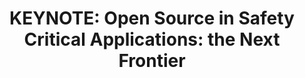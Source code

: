 ---
categories:
- bkk19
description: The last 20 years have seen a tremendous surge of new technologies and
  capabilities emerge from open source software. &nbsp; &nbsp;Open source building
  blocks have become increasingly attractive as the base for innovative new products.
  This is starting to include safety critical applications. &nbsp; This talk will
  look at some of the challenges and approaches to building trust and confidence in
  open source used in safety critical software coming to new products near you… or
  perhaps, even in you.
image:
  featured: 'true'
  path: /assets/images/featured-images/bkk19/BKK19-400K2.png
session_attendee_num: '29'
session_id: BKK19-400K2
session_room: 'Keynote Room (World Ballroom BC) '
session_slot:
  end_time: '2019-04-04 11:00:00'
  start_time: '2019-04-04 10:30:00'
session_speakers:
- speaker_bio: Kate Stewart is a Senior Director of Strategic Programs, responsible
    for the Open Compliance programs encompassing the SPDX, FOSSology, OpenChain,
    and other compliance and embedded related projects. Kate was one of the original
    founders of SPDX, and is currently the specification lead. Since joining The Linux
    Foundation, she has also launched Real-Time Linux, Zephyr Project and CHAOSS projects.
  speaker_company: Linux Foundation
  speaker_image: /assets/images/speakers/bkk19/kate-stewart.jpg
  speaker_location: ''
  speaker_name: Kate Stewart
  speaker_position: Sr. Director of Strategic Programs
  speaker_username: kstewart8
session_track: Keynote
tag: session
tags:
- Keynote
title: 'KEYNOTE: Open Source in Safety Critical Applications: the Next Frontier'
---